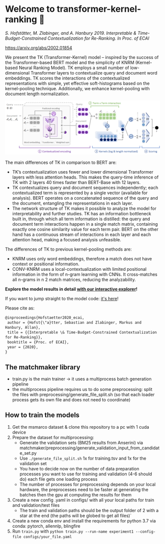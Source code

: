 # Welcome to transformer-kernel-ranking 👋

*S. Hofstätter, M. Zlabinger, and A. Hanbury 2019. Interpretable \& Time-Budget-Constrained Contextualization for Re-Ranking. In Proc. of ECAI*

https://arxiv.org/abs/2002.01854

We present the TK (Transformer-Kernel) model – inspired by the success of the Transformer-based BERT model and the simplicity of KNRM (Kernel-based Neural Ranking Model). TK employs a small number of low-dimensional Transformer layers to contextualize query and document word embeddings. TK scores the interactions of the contextualized representations with simple, yet effective soft-histograms based on the kernel-pooling technique. Additionally, we enhance kernel-pooling with document length normalization. 

![](figures/tk_architecture.png)

The main differences of TK in comparison to BERT are:
- TK’s contextualization uses fewer and lower dimensional Transformer layers with less attention heads. This makes the query-time inference of TK with 2 layers 40 times faster than BERT-Base with 12 layers.
- TK contextualizes query and document sequences independently; each contextualized term is represented by a single vector (available for analysis). BERT operates on a concatenated sequence of the query and the document, entangling the representations in each layer.
- The network structure of TK makes it possible to analyze the model for interpretability and further studies. TK has an information bottleneck built in, through which all term information is distilled: the query and document term interactions happen in a single match matrix, containing exactly one cosine similarity value for each term pair. BERT on the other hand has a continuous stream of interactions in each layer and each attention head, making a focused analysis unfeasible.

The differences of TK to previous kernel-pooling methods are:
- KNRM uses only word embeddings, therefore a match does not have context or positional information.
- CONV-KNRM uses a local-contextualization with limited positional information in the form of n-gram learning with CNNs. It cross-matches all n-grams in n 2 match matrices, reducing the analyzability.

**Explore the model results in detail [with our interactive explorer](https://neural-ir-explorer.ec.tuwien.ac.at/)!** 

If you want to jump straight to the model code: [it's here](matchmaker/models/tk.py)!

Please cite as: 
````
@inproceedings{Hofstaetter2020_ecai,
 author = {Hofst{\"a}tter, Sebastian and Zlabinger, Markus and Hanbury, Allan},
 title = {{Interpretable \& Time-Budget-Constrained Contextualization for Re-Ranking}},
 booktitle = {Proc. of ECAI},
 year = {2020},
}
````

## The matchmaker library

* train.py is the main trainer -> it uses a multiprocess batch generation pipeline
* the multiprocess pipeline requires us to do some preprocessing: split the files with preprocessing/generate_file_split.sh (so that each loader process gets its own file and does not need to coordinate)

## How to train the models

1. Get the msmarco dataset & clone this repository to a pc with 1 cuda device
2. Prepare the dataset for multiprocessing:
    * Generate the validation sets (BM25 results from Anserini) via matchmaker/preprocessing/generate_validation_input_from_candidate_set.py
    * Use ``./generate_file_split.sh`` 1x for training.tsv and 1x for the validation set 
    * You have to decide now on the number of data preparation processes you want to use for training and validation (4-6 should do) each file gets one loading process
    * The number of processes for preprocessing depends on your local hardware, the preprocesses need to be faster at generating the batches then the gpu at computing the results for them
3. Create a new config .yaml in configs/ with all your local paths for train and validation/test files
    * The train and validation paths should be the output folder of 2 with a star at the end (the paths will be globed to get all files)`
4. Create a new conda env and install the requirements for python 3.7 via conda: pytorch, allennlp, blingfire
5. Run ``train.py`` with ``python train.py --run-name experiment1 --config-file configs/your_file.yaml``
